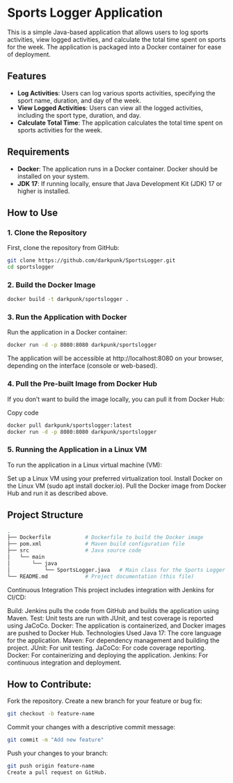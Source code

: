 # Sports Logger Application

This is a simple Java-based application that allows users to log sports activities, view logged activities, and calculate the total time spent on sports for the week. The application is packaged into a Docker container for ease of deployment.

## Features

- **Log Activities**: Users can log various sports activities, specifying the sport name, duration, and day of the week.
- **View Logged Activities**: Users can view all the logged activities, including the sport type, duration, and day.
- **Calculate Total Time**: The application calculates the total time spent on sports activities for the week.

## Requirements

- **Docker**: The application runs in a Docker container. Docker should be installed on your system.
- **JDK 17**: If running locally, ensure that Java Development Kit (JDK) 17 or higher is installed.

## How to Use

### 1. Clone the Repository

First, clone the repository from GitHub:

```bash
git clone https://github.com/darkpunk/SportsLogger.git
cd sportslogger
```

### 2. Build the Docker Image

```bash
docker build -t darkpunk/sportslogger .
```

### 3. Run the Application with Docker
Run the application in a Docker container:

```bash
docker run -d -p 8080:8080 darkpunk/sportslogger
```
The application will be accessible at http://localhost:8080 on your browser, depending on the interface (console or web-based).

### 4. Pull the Pre-built Image from Docker Hub
If you don’t want to build the image locally, you can pull it from Docker Hub:


Copy code
```bash
docker pull darkpunk/sportslogger:latest
docker run -d -p 8080:8080 darkpunk/sportslogger
```

### 5. Running the Application in a Linux VM
To run the application in a Linux virtual machine (VM):

Set up a Linux VM using your preferred virtualization tool.
Install Docker on the Linux VM (sudo apt install docker.io).
Pull the Docker image from Docker Hub and run it as described above.

## Project Structure
```bash
.
├── Dockerfile           # Dockerfile to build the Docker image
├── pom.xml              # Maven build configuration file
├── src                  # Java source code
│   └── main
│       └── java
│           └── SportsLogger.java   # Main class for the Sports Logger application
└── README.md            # Project documentation (this file)
```

Continuous Integration
This project includes integration with Jenkins for CI/CD:

Build: Jenkins pulls the code from GitHub and builds the application using Maven.
Test: Unit tests are run with JUnit, and test coverage is reported using JaCoCo.
Docker: The application is containerized, and Docker images are pushed to Docker Hub.
Technologies Used
Java 17: The core language for the application.
Maven: For dependency management and building the project.
JUnit: For unit testing.
JaCoCo: For code coverage reporting.
Docker: For containerizing and deploying the application.
Jenkins: For continuous integration and deployment.


## How to Contribute:

Fork the repository.
Create a new branch for your feature or bug fix:

```bash
git checkout -b feature-name
```

Commit your changes with a descriptive commit message:

```bash
git commit -m "Add new feature"
```

Push your changes to your branch:

```bash
git push origin feature-name
Create a pull request on GitHub.
```
